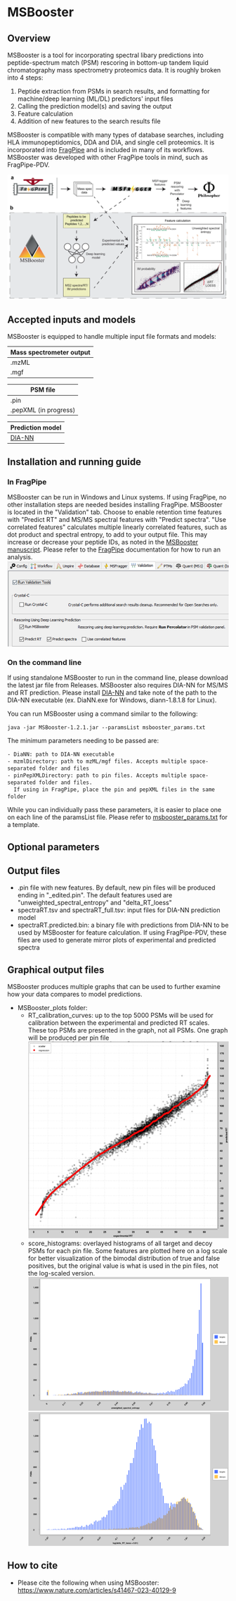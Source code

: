 # MSBooster

## Overview
MSBooster is a tool for incorporating spectral libary predictions into peptide-spectrum match (PSM) 
rescoring in bottom-up tandem liquid chromatography mass spectrometry proteomics data. It is roughly
broken into 4 steps:
1. Peptide extraction from PSMs in search results, and formatting for machine/deep learning (ML/DL) 
predictors' input files
2. Calling the prediction model(s) and saving the output
3. Feature calculation
4. Addition of new features to the search results file

MSBooster is compatible with many types of database searches, including HLA immunopeptidomics, DDA and
DIA, and single cell proteomics. It is incorporated into [FragPipe](https://fragpipe.nesvilab.org/) 
and is included in many of its workflows. MSBooster was developed with other FragPipe tools in mind, 
such as FragPipe-PDV.

![Alt text](README_imgs/manuscript1_workflow.png)

## Accepted inputs and models
MSBooster is equipped to handle multiple input file formats and models:

| Mass spectrometer output |
| --- |
| .mzML |
| .mgf |

| PSM file |
| --- |
| .pin |
| .pepXML (in progress) |

| Prediction model |
| --- |
| [DIA-NN](https://github.com/vdemichev/DiaNN) |

## Installation and running guide
### In FragPipe
MSBooster can be run in Windows and Linux systems. If using FragPipe, no other installation steps are
needed besides installing FragPipe. MSBooster is located in the "Validation" tab. Choose to enable 
retention time features with "Predict RT" and MS/MS spectral features with "Predict spectra". "Use 
correlated features" calculates multiple linearly correlated features, such as dot product and spectral 
entropy, to add to your output file. This may increase or decrease your peptide IDs, as noted in the 
[MSBooster manuscript](https://www.nature.com/articles/s41467-023-40129-9). Please refer to the 
[FragPipe](https://fragpipe.nesvilab.org/) documentation for how to run an analysis.
![Alt text](README_imgs/Picture7.png)

### On the command line
If using standalone MSBooster to run in the command line, please download the latest jar file from 
Releases. MSBooster also requires DIA-NN for MS/MS and RT prediction. Please install 
[DIA-NN](https://github.com/vdemichev/DiaNN) and take note of the path to the DIA-NN executable 
(ex. DiaNN.exe for Windows, diann-1.8.1.8 for Linux).

You can run MSBooster using a command similar to the following: 

    java -jar MSBooster-1.2.1.jar --paramsList msbooster_params.txt
    
The minimum parameters needing to be passed are:

    - DiaNN: path to DIA-NN executable
    - mzmlDirectory: path to mzML/mgf files. Accepts multiple space-separated folder and files
    - pinPepXMLDirectory: path to pin files. Accepts multiple space-separated folder and files.
      If using in FragPipe, place the pin and pepXML files in the same folder

While you can individually pass these parameters, it is easier to place one 
on each line of the paramsList file. Please refer to [msbooster_params.txt](msbooster_params.txt)
for a template.


## Optional parameters

## Output files
 - .pin file with new features. By default, new pin files will be produced ending in "_edited.pin". The
 default features used are "unweighted_spectral_entropy" and "delta_RT_loess"
 - spectraRT.tsv and spectraRT_full.tsv: input files for DIA-NN prediction model
 - spectraRT.predicted.bin: a binary file with predictions from DIA-NN to be used by MSBooster for 
feature calculation. If using FragPipe-PDV, these files are used to generate mirror plots of experimental
and predicted spectra

## Graphical output files
MSBooster produces multiple graphs that can be used to further examine how your data compares to model
predictions.
 - MSBooster_plots folder:
    - RT_calibration_curves: up to the top 5000 PSMs will be used for calibration between the 
    experimental and predicted RT scales. These top PSMs are presented in the graph, not all PSMs. 
    One graph will be produced per pin file
    ![Alt text](README_imgs/rt_calibration.png?raw=true)
    - score_histograms: overlayed histograms of all target and decoy PSMs for each pin file. Some 
    features are plotted here on a log scale for better visualization of the bimodal distribution of
    true and false positives, but the original value is what is used in the pin files, not the log-scaled
    version.
    ![Alt text](README_imgs/entropy_hist.png?raw=true)
    ![Alt text](README_imgs/delta_RT_loess_hist.png?raw=true)
    
## How to cite
- Please cite the following when using MSBooster: https://www.nature.com/articles/s41467-023-40129-9 